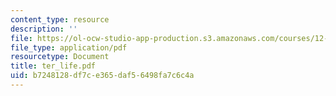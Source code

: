 ```yaml
---
content_type: resource
description: ''
file: https://ol-ocw-studio-app-production.s3.amazonaws.com/courses/12-000-solving-complex-problems-fall-2003/b7248128df7ce365daf56498fa7c6c4a_ter_life.pdf
file_type: application/pdf
resourcetype: Document
title: ter_life.pdf
uid: b7248128-df7c-e365-daf5-6498fa7c6c4a
---
```

